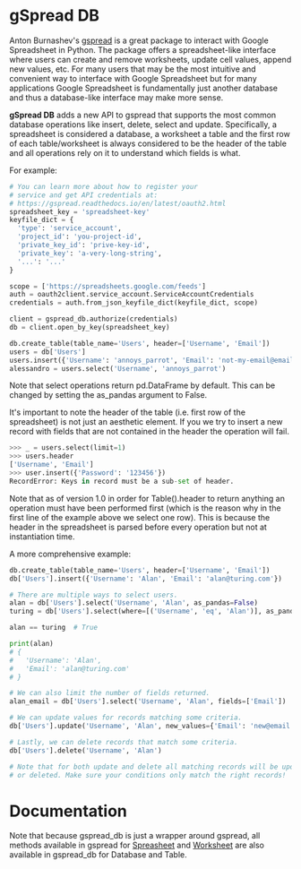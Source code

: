 # gSpread DB

Anton Burnashev's [gspread](https://github.com/burnash/gspread) is a great package to interact with Google Spreadsheet in Python. The package offers a spreadsheet-like interface where users can create and remove worksheets, update cell values, append new values, etc. For many users that may be the most intuitive and convenient way to interface with Google Spreadsheet but for many applications Google Spreadsheet is fundamentally just another database and thus a database-like interface may make more sense.

**gSpread DB** adds a new API to gspread that supports the most common database operations like insert, delete, select and update. Specifically, a spreadsheet is considered a database, a worksheet a table and the first row of each table/worksheet is always considered to be the header of the table and all operations rely on it to understand which fields is what.

For example:

```python
# You can learn more about how to register your
# service and get API credentials at:
# https://gspread.readthedocs.io/en/latest/oauth2.html
spreadsheet_key = 'spreadsheet-key'
keyfile_dict = {
  'type': 'service_account',
  'project_id': 'you-project-id',
  'private_key_id': 'prive-key-id',
  'private_key': 'a-very-long-string',
  '...': '...'
}

scope = ['https://spreadsheets.google.com/feeds']
auth = oauth2client.service_account.ServiceAccountCredentials
credentials = auth.from_json_keyfile_dict(keyfile_dict, scope)

client = gspread_db.authorize(credentials)
db = client.open_by_key(spreadsheet_key)

db.create_table(table_name='Users', header=['Username', 'Email'])
users = db['Users']
users.insert({'Username': 'annoys_parrot', 'Email': 'not-my-email@email.com'})
alessandro = users.select('Username', 'annoys_parrot')
```

Note that select operations return pd.DataFrame by default. This can be changed by setting the as_pandas argument to False.

It's important to note the header of the table (i.e. first row of the spreadsheet) is not just an aesthetic element. If you we try to insert a new record with fields that are not contained in the header the operation will fail.

```python
>>> _ = users.select(limit=1)
>>> users.header
['Username', 'Email']
>>> user.insert({'Password': '123456'})
RecordError: Keys in record must be a sub-set of header.
```

Note that as of version 1.0 in order for Table().header to return anything an operation must have been performed first (which is the reason why in the first line of the example above we select one row). This is because the header in the spreadsheet is parsed before every operation but not at instantiation time.

A more comprehensive example:

```python
db.create_table(table_name='Users', header=['Username', 'Email'])
db['Users'].insert({'Username': 'Alan', 'Email': 'alan@turing.com'})

# There are multiple ways to select users.
alan = db['Users'].select('Username', 'Alan', as_pandas=False)
turing = db['Users'].select(where=[('Username', 'eq', 'Alan')], as_pandas=False)

alan == turing  # True

print(alan)
# {
#   'Username': 'Alan',
#   'Email': 'alan@turing.com'
# }

# We can also limit the number of fields returned.
alan_email = db['Users'].select('Username', 'Alan', fields=['Email'])

# We can update values for records matching some criteria.
db['Users'].update('Username', 'Alan', new_values={'Email': 'new@email.com'})

# Lastly, we can delete records that match some criteria.
db['Users'].delete('Username', 'Alan')

# Note that for both update and delete all matching records will be updated
# or deleted. Make sure your conditions only match the right records!
```

# Documentation

Note that because gspread_db is just a wrapper around gspread, all methods available in gspread for [Spreasheet](https://gspread.readthedocs.io/en/latest/#gspread.models.Spreadsheet) and [Worksheet](https://gspread.readthedocs.io/en/latest/#gspread.models.Worksheet) are also available in gspread_db for Database and Table.
